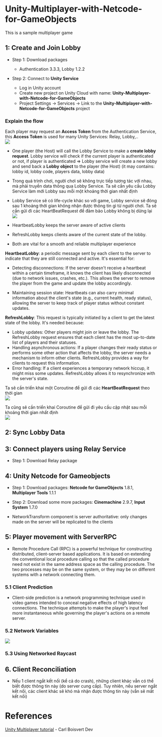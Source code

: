 # Unity-Multiplayer-with-Netcode-for-GameObjects
This is a sample multiplayer game


## 1: Create and Join Lobby
- Step 1: Download packages
  - Authentication 3.3.3, Lobby 1.2.2

- Step 2: Connect to **Unity Service**
  - Log in Unity account 
  - Create new project on Unity Cloud with name: **Unity-Multiplayer-with-Netcode-for-GameObjects**
  - Project Settings -> Services -> Link to the **Unity-Multiplayer-with-Netcode-for-GameObjects** project

### Explain the flow
Each player may request an **Access Token** from the Authentication Service, this **Access Token** is used for many Unity Services: Relay, Lobby,..  
![](images/multiplayer_1.png)

- One player (the Host) will call the Lobby Service to make a **create lobby request**. Lobby service will check if the current player is authenticated or not, if player is authenticated => Lobby service will create a new lobby and send back a **Lobby object** to the player (the Host) (it may contains: lobby id, lobby code, players data, lobby data)

- Trong quá trình chơi, người chơi sẽ không trực tiếp tương tác với nhau, mà phải truyền data thông qua Lobby Service. Ta sẽ cần yêu cầu Lobby Service làm mới Lobby sau mỗi một khoảng thời gian nhất định

- Lobby Service sẽ có life-cycle khác so với game, Lobby service sẽ đóng sau 1 khoảng thời gian không nhận được thông tin gì từ người chơi. Ta sẽ cần gửi đi các HeartBeatRequest để đảm bảo Lobby không bị dừng lại 
![](images/multiplayer_2.png)


- HeartbeatLobby keeps the server aware of active clients
- RefreshLobby keeps clients aware of the current state of the lobby. 
- Both are vital for a smooth and reliable multiplayer experience

**HeartbeatLobby**: a periodic message sent by each client to the server to indicate that they are still connected and active. It's essential for:
- Detecting disconnections: If the server doesn't receive a heartbeat within a certain timeframe, it knows the client has likely disconnected (due to network issues, crashes, etc.). This allows the server to remove the player from the game and update the lobby accordingly.

- Maintaining session state: Heartbeats can also carry minimal information about the client's state (e.g., current health, ready status), allowing the server to keep track of player status without constant updates.

**RefreshLobby**: This request is typically initiated by a client to get the latest state of the lobby. It's needed because:
- Lobby updates: Other players might join or leave the lobby. The RefreshLobby request ensures that each client has the most up-to-date list of players and their statuses.
- Handling asynchronous actions: If a player changes their ready status or performs some other action that affects the lobby, the server needs a mechanism to inform other clients. RefreshLobby provides a way for clients to request this information.
- Error handling: If a client experiences a temporary network hiccup, it might miss some updates. RefreshLobby allows it to resynchronize with the server's state.

Ta sẽ cần triển khai một Coroutine để gửi đi các **HeartBeatRequest** theo thời gian   
![](images/multiplayer_3.png)

Ta cũng sẽ cần triển khai Coroutine để gửi đi yêu cầu cập nhật sau mỗi khoảng thời gian nhất định   
![](images/multiplayer_4.png)

## 2: Sync Lobby Data

## 3: Connect players using Relay Service
- Step 1: Download Relay package

## 4: Unity Netcode for Gameobjects
- Step 1: Download packages: **Netcode for GameObjects** 1.8.1, **Multiplayer Tools** 1.1.1
- Step 2: Download some more packages: **Cinemachine** 2.9.7, **Input System** 1.7.0

- NetworkTransform component is server authoritative: only changes made on the server will be replicated to the clients
## 5: Player movement with ServerRPC
- Remote Procedure Call (RPC) is a powerful technique for constructing distributed, client-server based applications. It is based on extending the conventional local procedure calling so that the called procedure need not exist in the same address space as the calling procedure. The two processes may be on the same system, or they may be on different systems with a network connecting them.

### 5.1 Client Prediction
- Client-side prediction is a network programming technique used in video games intended to conceal negative effects of high latency connections. The technique attempts to make the player's input feel more instantaneous while governing the player's actions on a remote server.

### 5.2 Network Variables
![](images/networkPrefab_structure.png)

### 5.3 Using Networked Raycast

## 6. Client Reconciliation
- Nếu 1 client ngắt kết nối (kể cả do crash), những client khác vẫn có thể biết được thông tin này (do server cung cấp). Tuy nhiên, nếu server ngắt kết nối, các client khác sẽ khó mà nhận được thông tin này (vẫn sẽ mất kết nối)

# References

<a href = "https://www.youtube.com/playlist?list=PLxmtWA2eKdQSf2EXE-tv0lmqmmdDzs0fV">Unity Multiplayer tutorial</a> - Carl Boisvert Dev
